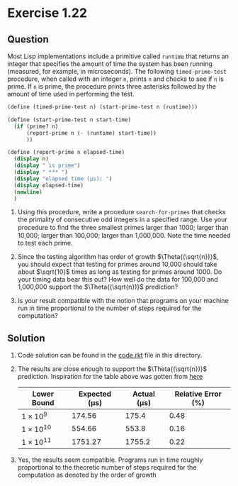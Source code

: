 # Exercise 1.22

## Question

Most Lisp implementations include a primitive called `runtime` that returns an integer that specifies the amount of time the system has been running (measured, for example, in microseconds). The following `timed-prime-test` procedure, when called with an integer `n`, prints `n` and checks to see if `n` is prime. If `n` is prime, the procedure prints three asterisks followed by the amount of time used in performing the test.

```scheme
(define (timed-prime-test n) (start-prime-test n (runtime)))

(define (start-prime-test n start-time)
  (if (prime? n)
      (report-prime n (- (runtime) start-time))
      ))

(define (report-prime n elapsed-time)
  (display n)
  (display " is prime")
  (display " *** ")
  (display "elapsed time (µs): ")
  (display elapsed-time)
  (newline)
  )
```

1. Using this procedure, write a procedure `search-for-primes` that checks the primality of consecutive odd integers in a specified range. Use your procedure to ﬁnd the three smallest primes larger than 1000; larger than 10,000; larger than 100,000; larger than 1,000,000. Note the time needed to test each prime.

2. Since the testing algorithm has order of growth $\Theta{(\sqrt{n})}$, you should expect that testing for primes around 10,000 should take about $\sqrt{10}$ times as long as testing for primes around 1000. Do your timing data bear this out? How well do the data for 100,000 and 1,000,000 support the $\Theta{(\sqrt{n})}$ prediction?

3. Is your result compatible with the notion that programs on your machine run in time proportional to the number of steps required for the computation?

## Solution

1. Code solution can be found in the [code.rkt](code.rkt) file in this directory.
2. The results are close enough to support the $\Theta{(\sqrt{n})}$ prediction. Inspiration for the table above was gotten from [here](https://www.timwoerner.de/posts/sicp/exercises/1/22/)

    | Lower Bound        | Expected (μs) | Actual (μs) | Relative Error (%) |
    | ------------------ | ------------- | ----------- | ------------------ |
    | $1\times{10^9}$    | 174.56        | 175.4       | 0.48               |
    | $1\times{10^{10}}$ | 554.66        | 553.8       | 0.16               |
    | $1\times{10^{11}}$ | 1751.27       | 1755.2      | 0.22               |

3. Yes, the results seem compatible. Programs run in time roughly proportional to the theoretic number of steps required for the computation as denoted by the order of growth
